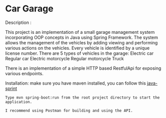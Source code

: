 # Car Garage 

Description : 

This project is an implementation of a small garage management system incorporating OOP concepts in Java using Spring Framework.
The system allows the management of the vehicles by adding viewing and performing various actions on the vehicles.
Every vehicle is identified by a unique license number. 
There are 5 types of vehicles in the garage:
    Electric car
    Regular car
    Electric motorcycle
    Regular motorcycle
    Truck

There is an implementation of a simple HTTP based RestfulApi for exposing various endpoints.


Installation:
    make sure you have maven installed, you can follow this [java-sprint](https://docs.spring.io/spring-boot/docs/current/reference/html/getting-started.html)

    Type mvn spring-boot:run from the root project directory to start the application.

    I recommend using Postman for building and using the API.